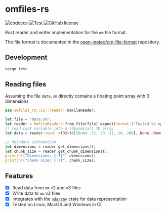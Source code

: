 # omfiles-rs

[![codecov](https://codecov.io/github/open-meteo/rust-omfiles/graph/badge.svg?token=ZCOQN3ZKHP)](https://codecov.io/github/open-meteo/rust-omfiles)
[![Test](https://github.com/open-meteo/rust-omfiles/actions/workflows/tests.yml/badge.svg)](https://github.com/open-meteo/rust-omfiles/actions/workflows/tests.yml)
[![GitHub license](https://img.shields.io/github/license/open-meteo/rust-omfiles)](https://github.com/open-meteo/rust-omfiles/blob/main/LICENSE)

Rust reader and writer implementation for the `om` file format.

The file format is documented in the [open-meteo/om-file-format](https://github.com/open-meteo/om-file-format/blob/main/README.md) repository.

## Development

```bash
cargo test
```

## Reading files

Assuming the file `data.om` directly contains a floating point array with 3 dimensions

```rust
use omfiles_rs::io::reader::OmFileReader;

let file = "data.om";
let reader = OmFileReader::from_file(file).expect(format!("Failed to open file: {}", file).as_str());
// read root variable into a (dynamical) 3D array
let data = reader.read::<f32>(&[50u64..51, 20..21, 10..200], None, None).expect("Failed to read data");

// Metadata information
let dimensions = reader.get_dimensions();
let chunk_size = reader.get_chunk_dimensions();
println!("Dimensions: {:?}", dimensions);
println!("Chunk size: {:?}", chunk_size);
```

## Features

- [x] Read data from `om` v2 and v3 files
- [x] Write data to `om` v3 files
- [x] Integrates with the [`ndarray`](https://github.com/rust-ndarray/ndarray) crate for data representation
- [x] Tested on Linux, MacOS and Windows in CI
